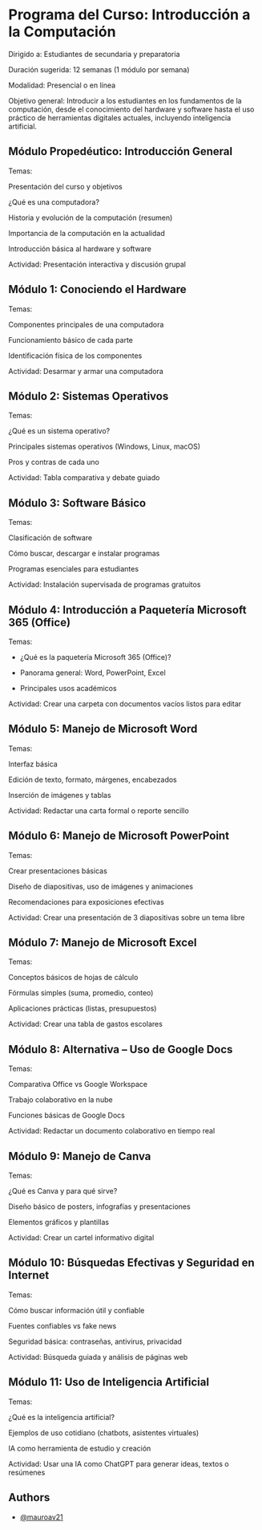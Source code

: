 
# Programa del Curso: Introducción a la Computación

Dirigido a: Estudiantes de secundaria y preparatoria

Duración sugerida: 12 semanas (1 módulo por semana)

Modalidad: Presencial o en línea

Objetivo general:
Introducir a los estudiantes en los fundamentos de la computación, desde el conocimiento del hardware y software hasta el uso práctico de herramientas digitales actuales, incluyendo inteligencia artificial.





## Módulo Propedéutico: Introducción General
Temas:

Presentación del curso y objetivos

¿Qué es una computadora?

Historia y evolución de la computación (resumen)

Importancia de la computación en la actualidad

Introducción básica al hardware y software

Actividad: Presentación interactiva y discusión grupal

## Módulo 1: Conociendo el Hardware
Temas:

Componentes principales de una computadora

Funcionamiento básico de cada parte

Identificación física de los componentes

Actividad: Desarmar y armar una computadora

## Módulo 2: Sistemas Operativos
Temas:

¿Qué es un sistema operativo?

Principales sistemas operativos (Windows, Linux, macOS)

Pros y contras de cada uno

Actividad: Tabla comparativa y debate guiado

## Módulo 3: Software Básico
Temas:

Clasificación de software

Cómo buscar, descargar e instalar programas

Programas esenciales para estudiantes

Actividad: Instalación supervisada de programas gratuitos

## Módulo 4: Introducción a Paquetería Microsoft 365 (Office)
Temas:

- ¿Qué es la paquetería Microsoft 365 (Office)?

- Panorama general: Word, PowerPoint, Excel

- Principales usos académicos

Actividad: Crear una carpeta con documentos vacíos listos para editar

## Módulo 5: Manejo de Microsoft Word
Temas:

Interfaz básica

Edición de texto, formato, márgenes, encabezados

Inserción de imágenes y tablas

Actividad: Redactar una carta formal o reporte sencillo

## Módulo 6: Manejo de Microsoft PowerPoint
Temas:

Crear presentaciones básicas

Diseño de diapositivas, uso de imágenes y animaciones

Recomendaciones para exposiciones efectivas

Actividad: Crear una presentación de 3 diapositivas sobre un tema libre

## Módulo 7: Manejo de Microsoft Excel
Temas:

Conceptos básicos de hojas de cálculo

Fórmulas simples (suma, promedio, conteo)

Aplicaciones prácticas (listas, presupuestos)

Actividad: Crear una tabla de gastos escolares

## Módulo 8: Alternativa – Uso de Google Docs
Temas:

Comparativa Office vs Google Workspace

Trabajo colaborativo en la nube

Funciones básicas de Google Docs

Actividad: Redactar un documento colaborativo en tiempo real

## Módulo 9: Manejo de Canva
Temas:

¿Qué es Canva y para qué sirve?

Diseño básico de posters, infografías y presentaciones

Elementos gráficos y plantillas

Actividad: Crear un cartel informativo digital

## Módulo 10: Búsquedas Efectivas y Seguridad en Internet
Temas:

Cómo buscar información útil y confiable

Fuentes confiables vs fake news

Seguridad básica: contraseñas, antivirus, privacidad

Actividad: Búsqueda guiada y análisis de páginas web

## Módulo 11: Uso de Inteligencia Artificial
Temas:

¿Qué es la inteligencia artificial?

Ejemplos de uso cotidiano (chatbots, asistentes virtuales)

IA como herramienta de estudio y creación

Actividad: Usar una IA como ChatGPT para generar ideas, textos o resúmenes
## Authors

- [@mauroav21](https://www.github.com/mauroav21)

